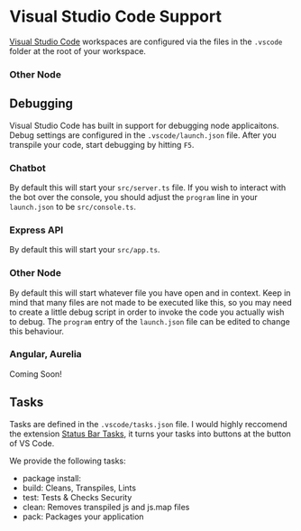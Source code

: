 # Visual Studio Code Support  
[Visual Studio Code][vscode-url] workspaces are configured via the files in the `.vscode` folder at the root of your workspace.  

### Other Node
## Debugging  
Visual Studio Code has built in support for debugging node applicaitons. Debug settings are configured in the `.vscode/launch.json` file.
After you transpile your code, start debugging by hitting `F5`.  

### Chatbot  
By default this will start your `src/server.ts` file. If you wish to interact with the bot over the console, 
you should adjust the `program` line in your `launch.json` to be `src/console.ts`.  

### Express API  
By default this will start your `src/app.ts`.  

### Other Node
By default this will start whatever file you have open and in context. Keep in mind that many files are not made to be executed like this, 
so you may need to create a little debug script in order to invoke the code you actually wish to debug. The `program` entry of the `launch.json` 
file can be edited to change this behaviour.

### Angular, Aurelia  
Coming Soon!  

## Tasks  
Tasks are defined in the `.vscode/tasks.json` file. I would highly reccomend the extension [Status Bar Tasks][tasks-extension], 
it turns your tasks into buttons at the button of VS Code.  

We provide the following tasks:  

- package install:  
- build: Cleans, Transpiles, Lints
- test: Tests & Checks Security
- clean: Removes transpiled js and js.map files
- pack: Packages your application

[vscode-url]: https://code.visualstudio.com  
[tasks-extension]: https://marketplace.visualstudio.com/items?itemName=GuardRex.status-bar-tasks
